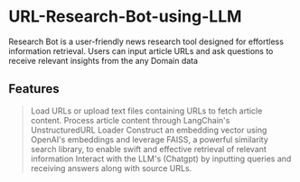 # URL-Research-Bot-using-LLM
Research Bot is a user-friendly news research tool designed for effortless information retrieval. Users can input article URLs and ask questions to receive relevant insights from the any Domain data
## Features
> Load URLs or upload text files containing URLs to fetch article content.
> Process article content through LangChain's UnstructuredURL Loader
> Construct an embedding vector using OpenAI's embeddings and leverage FAISS, a powerful similarity search library, to enable swift and effective retrieval of relevant information
> Interact with the LLM's (Chatgpt) by inputting queries and receiving answers along with source URLs.
